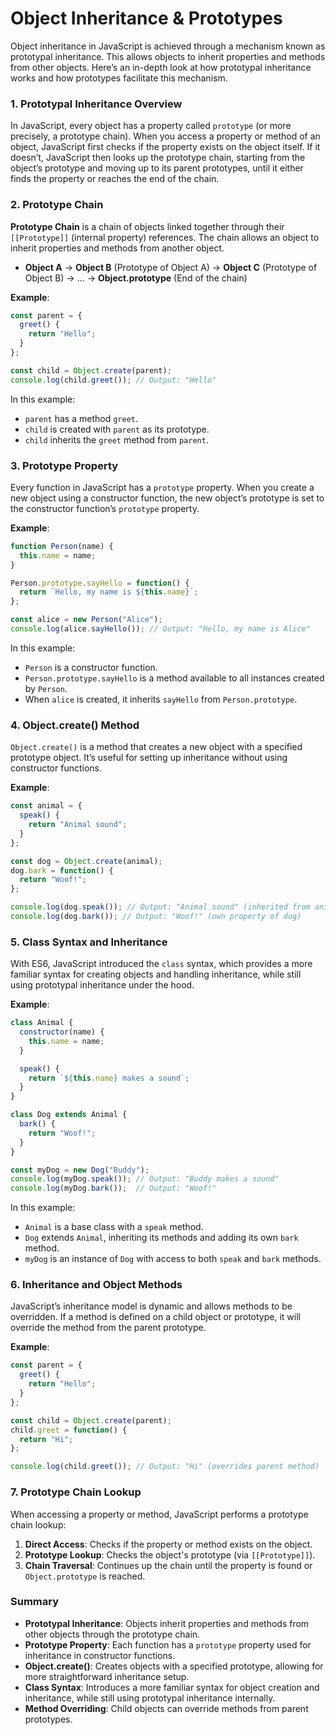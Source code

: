 # Object Inheritance & Prototypes

Object inheritance in JavaScript is achieved through a mechanism known as prototypal inheritance. This allows objects to inherit properties and methods from other objects. Here’s an in-depth look at how prototypal inheritance works and how prototypes facilitate this mechanism.

### 1. **Prototypal Inheritance Overview**

In JavaScript, every object has a property called `prototype` (or more precisely, a prototype chain). When you access a property or method of an object, JavaScript first checks if the property exists on the object itself. If it doesn’t, JavaScript then looks up the prototype chain, starting from the object’s prototype and moving up to its parent prototypes, until it either finds the property or reaches the end of the chain.

### 2. **Prototype Chain**

**Prototype Chain** is a chain of objects linked together through their `[[Prototype]]` (internal property) references. The chain allows an object to inherit properties and methods from another object.

- **Object A** → **Object B** (Prototype of Object A) → **Object C** (Prototype of Object B) → ... → **Object.prototype** (End of the chain)

**Example**:
```javascript
const parent = {
  greet() {
    return "Hello";
  }
};

const child = Object.create(parent);
console.log(child.greet()); // Output: "Hello"
```

In this example:
- `parent` has a method `greet`.
- `child` is created with `parent` as its prototype.
- `child` inherits the `greet` method from `parent`.

### 3. **Prototype Property**

Every function in JavaScript has a `prototype` property. When you create a new object using a constructor function, the new object’s prototype is set to the constructor function’s `prototype` property.

**Example**:
```javascript
function Person(name) {
  this.name = name;
}

Person.prototype.sayHello = function() {
  return `Hello, my name is ${this.name}`;
};

const alice = new Person("Alice");
console.log(alice.sayHello()); // Output: "Hello, my name is Alice"
```

In this example:
- `Person` is a constructor function.
- `Person.prototype.sayHello` is a method available to all instances created by `Person`.
- When `alice` is created, it inherits `sayHello` from `Person.prototype`.

### 4. **Object.create() Method**

`Object.create()` is a method that creates a new object with a specified prototype object. It’s useful for setting up inheritance without using constructor functions.

**Example**:
```javascript
const animal = {
  speak() {
    return "Animal sound";
  }
};

const dog = Object.create(animal);
dog.bark = function() {
  return "Woof!";
};

console.log(dog.speak()); // Output: "Animal sound" (inherited from animal)
console.log(dog.bark()); // Output: "Woof!" (own property of dog)
```

### 5. **Class Syntax and Inheritance**

With ES6, JavaScript introduced the `class` syntax, which provides a more familiar syntax for creating objects and handling inheritance, while still using prototypal inheritance under the hood.

**Example**:
```javascript
class Animal {
  constructor(name) {
    this.name = name;
  }

  speak() {
    return `${this.name} makes a sound`;
  }
}

class Dog extends Animal {
  bark() {
    return "Woof!";
  }
}

const myDog = new Dog("Buddy");
console.log(myDog.speak()); // Output: "Buddy makes a sound"
console.log(myDog.bark());  // Output: "Woof!"
```

In this example:
- `Animal` is a base class with a `speak` method.
- `Dog` extends `Animal`, inheriting its methods and adding its own `bark` method.
- `myDog` is an instance of `Dog` with access to both `speak` and `bark` methods.

### 6. **Inheritance and Object Methods**

JavaScript’s inheritance model is dynamic and allows methods to be overridden. If a method is defined on a child object or prototype, it will override the method from the parent prototype.

**Example**:
```javascript
const parent = {
  greet() {
    return "Hello";
  }
};

const child = Object.create(parent);
child.greet = function() {
  return "Hi";
};

console.log(child.greet()); // Output: "Hi" (overrides parent method)
```

### 7. **Prototype Chain Lookup**

When accessing a property or method, JavaScript performs a prototype chain lookup:

1. **Direct Access**: Checks if the property or method exists on the object.
2. **Prototype Lookup**: Checks the object's prototype (via `[[Prototype]]`).
3. **Chain Traversal**: Continues up the chain until the property is found or `Object.prototype` is reached.

### Summary

- **Prototypal Inheritance**: Objects inherit properties and methods from other objects through the prototype chain.
- **Prototype Property**: Each function has a `prototype` property used for inheritance in constructor functions.
- **Object.create()**: Creates objects with a specified prototype, allowing for more straightforward inheritance setup.
- **Class Syntax**: Introduces a more familiar syntax for object creation and inheritance, while still using prototypal inheritance internally.
- **Method Overriding**: Child objects can override methods from parent prototypes.
